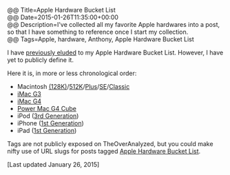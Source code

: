 @@ Title=Apple Hardware Bucket List  
@@ Date=2015-01-26T11:35:00+00:00  
@@ Description=I've collected all my favorite Apple hardwares into a post, so that I have something to reference once I start my collection.  
@@ Tags=Apple, hardware, Anthony, Apple Hardware Bucket List  

I have [previously eluded][elu] to my Apple Hardware Bucket List. However, I have yet to publicly define it.

Here it is, in more or less chronological order:

* Macintosh [(128K)][f]/[512K][s]/[Plus][t]/[SE][fo]/[Classic][fi]
* [iMac G3][wikipedia]
* [iMac G4][wikipedia 2]
* [Power Mac G4 Cube][wikipedia 3]
* iPod ([3rd Generation][wikipedia 4])
* iPhone ([1st Generation][wikipedia 5])
* iPad ([1st Generation][wikipedia 6])

Tags are not publicly exposed on TheOverAnalyzed, but you could make nifty use of URL slugs for posts tagged [Apple Hardware Bucket List][ahbl].

[Last updated January 26, 2015]

[ahbl]: @@SiteRoot@@/tags/Apple%20Hardware%20Bucket%20List
[elu]: @@SiteRoot@@/2015/1/14/this-imac-concept-is-ridiculous-in-the-best-possible-way
[f]: https://en.wikipedia.org/wiki/Macintosh_128K
[s]: https://en.wikipedia.org/wiki/Macintosh_512K
[t]: https://en.wikipedia.org/wiki/Macintosh_Plus
[fi]: https://en.wikipedia.org/wiki/Macintosh_Classic
[fo]: https://en.wikipedia.org/wiki/Macintosh_SE
[wikipedia]: https://en.wikipedia.org/wiki/IMac_G3
[wikipedia 2]: https://en.wikipedia.org/wiki/IMac_G4
[wikipedia 3]: https://en.wikipedia.org/wiki/Power_Mac_G4_Cube
[wikipedia 4]: https://en.wikipedia.org/wiki/IPod_Classic#3rd_generation
[wikipedia 5]: https://en.wikipedia.org/wiki/IPhone_(1st_generation)
[wikipedia 6]: https://en.wikipedia.org/wiki/IPad_(1st_generation)